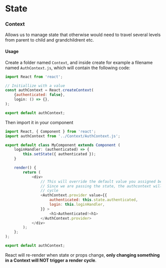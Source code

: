 # State

### Context
Allows us to manage state that otherwise would need to travel several levels from parent to child and grandchildrent etc.

#### Usage
Create a folder named `Context`, and inside create for example a filename named `AuthContext.js`, which will contain the following code:
```javascript
import React from 'react';

// Initiallize with a value
const authContext = React.createContext(
	{authenticated: false},
	login: () => {},
);

export default authContext;
```
Then import it in your component
```javascript
import React, { Component } from 'react';
import authContext from '../Context/AuthContext.js';

export default class MyComponent extends Component (
	loginHandler: (authenticated) => {
		this.setState({ authenticated });
	}

	render() {
		return (
			<div>
				// This will override the default value you assigned before
				// Since we are passing the state, the authcontext will update when the state updates and triggers a new render
				// cycle
				<AuthContext.provider value={{
					authenticated: this.state.authenticated,
					login: this.loginHandler,
				}} >
					<h1>Authenticated!<h1>
				</AuthContext.provider>
			</div>
		);
	};
);

export default authContext;
```
React will re-render when state or props change, **only changing something in a Context will NOT trigger a render cycle**. 